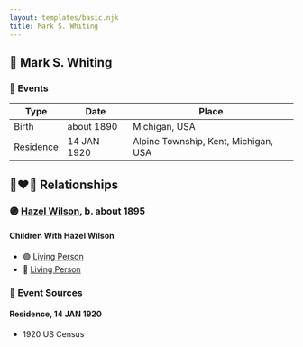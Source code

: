 ```yaml
---
layout: templates/basic.njk
title: Mark S. Whiting
---
```

## 🔵 Mark S. Whiting

### 📆 Events

Type | Date | Place
------ | ------ | ------
Birth | about 1890 | Michigan, USA
[Residence](#event-6ac08ec7-a635-4049-81cb-0bfabcdad141) | 14 JAN 1920 | Alpine Township, Kent, Michigan, USA

## 👩‍❤️‍👨 Relationships

### 🟣 [Hazel Wilson](/people/2/23514264), b. about 1895

#### Children With Hazel Wilson
* 🟣 [Living Person](/people/2/25706609)
* 🔵 [Living Person](/people/1/18721885)
### 📰 Event Sources

#### <a id="event-6ac08ec7-a635-4049-81cb-0bfabcdad141"></a> Residence, 14 JAN 1920
* 1920 US Census
